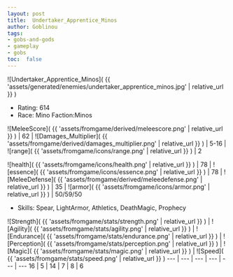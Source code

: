 ```yaml
---
layout: post
title:  Undertaker_Apprentice_Minos
author: Goblinou
tags:
- gobs-and-gods
- gameplay
- gobs
toc:  false
---
```


![Undertaker_Apprentice_Minos]( {{ 'assets/generated/enemies/undertaker_apprentice_minos.jpg' | relative_url }} )
- Rating: 614
- Race: Mino  Faction:Minos

![MeleeScore]( {{ 'assets/fromgame/derived/meleescore.png' | relative_url }} ) | 62 | ![Damages_Multiplier]( {{ 'assets/fromgame/derived/damages_multiplier.png' | relative_url }} ) | 5-16 | ![range]( {{ 'assets/fromgame/icons/range.png' | relative_url }} ) | 2


![health]( {{ 'assets/fromgame/icons/health.png' | relative_url }} ) | 78 | ![essence]( {{ 'assets/fromgame/icons/essence.png' | relative_url }} ) | 78 | ![MeleeDefense]( {{ 'assets/fromgame/derived/meleedefense.png' | relative_url }} ) | 35 | ![armor]( {{ 'assets/fromgame/icons/armor.png' | relative_url }} ) | 50/59/50

* Skills: Spear, LightArmor, Athletics, DeathMagic, Prophecy

![Strength]( {{ 'assets/fromgame/stats/strength.png' | relative_url }} ) | ![Agility]( {{ 'assets/fromgame/stats/agility.png' | relative_url }} ) | ![Endurance]( {{ 'assets/fromgame/stats/endurance.png' | relative_url }} ) | ![Perception]( {{ 'assets/fromgame/stats/perception.png' | relative_url }} ) | ![Magic]( {{ 'assets/fromgame/stats/magic.png' | relative_url }} ) | ![Speed]( {{ 'assets/fromgame/stats/speed.png' | relative_url }} )
--- | --- | --- | --- | --- | ---
16 | 5 | 14 | 7 | 8 | 6
